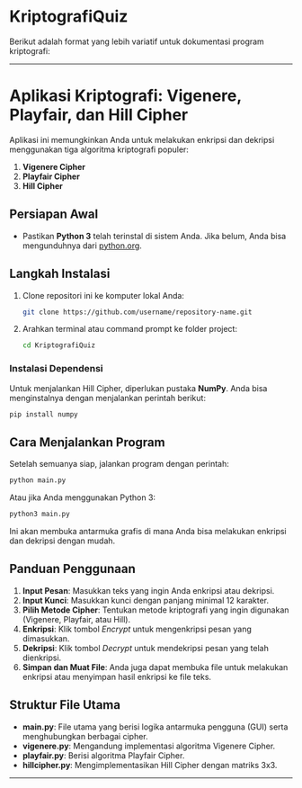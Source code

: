# KriptografiQuiz
Berikut adalah format yang lebih variatif untuk dokumentasi program kriptografi:

---

# **Aplikasi Kriptografi: Vigenere, Playfair, dan Hill Cipher**

Aplikasi ini memungkinkan Anda untuk melakukan enkripsi dan dekripsi menggunakan tiga algoritma kriptografi populer:
1. **Vigenere Cipher**
2. **Playfair Cipher**
3. **Hill Cipher**

## **Persiapan Awal**
- Pastikan **Python 3** telah terinstal di sistem Anda. Jika belum, Anda bisa mengunduhnya dari [python.org](https://www.python.org/).

## **Langkah Instalasi**
1. Clone repositori ini ke komputer lokal Anda:
   ```bash
   git clone https://github.com/username/repository-name.git
   ```
2. Arahkan terminal atau command prompt ke folder project:
   ```bash
   cd KriptografiQuiz
   ```

### **Instalasi Dependensi**
Untuk menjalankan Hill Cipher, diperlukan pustaka **NumPy**. Anda bisa menginstalnya dengan menjalankan perintah berikut:
```bash
pip install numpy
```

## **Cara Menjalankan Program**
Setelah semuanya siap, jalankan program dengan perintah:
```bash
python main.py
```
Atau jika Anda menggunakan Python 3:
```bash
python3 main.py
```
Ini akan membuka antarmuka grafis di mana Anda bisa melakukan enkripsi dan dekripsi dengan mudah.

## **Panduan Penggunaan**
1. **Input Pesan**: Masukkan teks yang ingin Anda enkripsi atau dekripsi.
2. **Input Kunci**: Masukkan kunci dengan panjang minimal 12 karakter.
3. **Pilih Metode Cipher**: Tentukan metode kriptografi yang ingin digunakan (Vigenere, Playfair, atau Hill).
4. **Enkripsi**: Klik tombol *Encrypt* untuk mengenkripsi pesan yang dimasukkan.
5. **Dekripsi**: Klik tombol *Decrypt* untuk mendekripsi pesan yang telah dienkripsi.
6. **Simpan dan Muat File**: Anda juga dapat membuka file untuk melakukan enkripsi atau menyimpan hasil enkripsi ke file teks.

## **Struktur File Utama**
- **main.py**: File utama yang berisi logika antarmuka pengguna (GUI) serta menghubungkan berbagai cipher.
- **vigenere.py**: Mengandung implementasi algoritma Vigenere Cipher.
- **playfair.py**: Berisi algoritma Playfair Cipher.
- **hillcipher.py**: Mengimplementasikan Hill Cipher dengan matriks 3x3.

---

